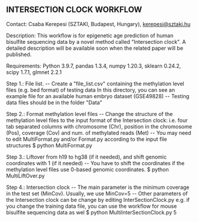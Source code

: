 INTERSECTION CLOCK WORKFLOW
---------------------------

Contact: Csaba Kerepesi (SZTAKI, Budapest, Hungary), kerepesi@sztaki.hu

Description: This workflow is for epigenetic age prediction of human bisulfite sequencing data by 
a novel method called "Intersection clock". A detailed description will be available soon when the 
related paper will be published. 

Requirements: Python 3.9.7, pandas 1.3.4, numpy 1.20.3, sklearn 0.24.2, scipy 1.7.1, glmnet 2.2.1

Step 1.: File list.
-- Create a "file_list.csv" containing the methylation level files (e.g. bed format) of testing data 
       In this directory, you can see an example file for an available human embryo dataset (GSE49828)
-- Testing data files should be in the folder "Data"

Step 2.: Format methylation level files
-- Change the structure of the methylation level files to the input format of the Intersection clock: 
       i.e. four tab separated columns with chromosome (Chr), position in the chromosome (Pos), coverage (Cov) and
       num. of  methylated reads (Met)
-- You may need to edit MultiFormat.py and/or Format.py according to the input file structures
$ python MultiFormat.py 

Step 3.: Liftover from h19 to hg38 (if it needed), and shift genomic coordinates with 1 (if it needed)
-- You have to shift the coordinates if the methylation level files use 0-based genomic coordinates.
$ python MultiLiftOver.py

Step 4.: Intersection clock
--  The main parameter is the minimum coverage in the test set (MinCov). Usually, we use MinCov=5 
--  Other parameters of the Intersection clock can be change by editing InterSectionClock.py
    e.g. if you change the training data file, you can use the workflow for mouse bisulfite sequencing data as wel
$ python MultiInterSectionClock.py 5
